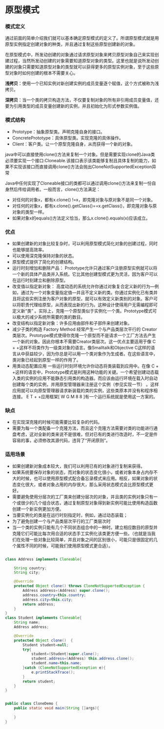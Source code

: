 # 原型模式


### 模式定义


 通过前面的简单介绍我们就可以基本确定原型模式的定义了。所谓原型模式就是用原型实例指定创建对象的种类，并且通过复制这些原型创建新的对象。

在原型模式中，所发动创建的对象通过请求原型对象来拷贝原型对象自己来实现创建过程，当然所发动创建的对象需要知道原型对象的类型。这里也就是说所发动创建的对象只需要知道原型对象的类型就可以获得更多的原型实例对象，至于这些原型对象时如何创建的根本不需要关心。






**浅拷贝**：使用一个已知实例对新创建实例的成员变量逐个赋值，这个方式被称为浅拷贝。

**深拷贝**：当一个类的拷贝构造方法，不仅要复制对象的所有非引用成员变量值，还要为引用类型的成员变量创建新的实例，并且初始化为形式参数实例值。



### 模式结构

- Prototype：抽象原型类。声明克隆自身的接口。 
- ConcretePrototype：具体原型类。实现克隆的具体操作。 
- Client：客户类。让一个原型克隆自身，从而获得一个新的对象。

java中可以直接使用clone()方法来复制一个对象。但是需要实现clone的Java类必须要实现一个接口:Cloneable.该接口表示该类能够复制且具体复制的能力，如果不实现该接口而直接调用clone()方法会抛出CloneNotSupportedException异常


 Java中任何实现了Cloneable接口的类都可以通过调用clone()方法来复制一份自身然后传给调用者。一般而言，clone()方法满足： 

- 对任何的对象x，都有x.clone() !=x，即克隆对象与原对象不是同一个对象。 
- 对任何的对象x，都有x.clone().getClass()==x.getClass()，即克隆对象与原对象的类型一样。 
- 如果对象x的equals()方法定义恰当，那么x.clone().equals(x)应该成立。



### 优点


- 如果创建新的对象比较复杂时，可以利用原型模式简化对象的创建过程，同时也能够提高效率。
- 可以使用深克隆保持对象的状态。
- 原型模式提供了简化的创建结构。
- 运行时刻增加和删除产品： Prototype允许只通过客户注册原型实例就可以将一个新的具体产品类并入系统。它比其他创建型模式更为灵活，因为客户可以在运行时刻建立和删除原型。
- 改变值以指定新对象： 高度动态的系统允许你通过对象复合定义新的行为—例如，通过为一个对象变量指定值—并且不定义新的类。你通过实例化已有类并且将这些实例注册为客户对象的原型，就可以有效定义新类别的对象。客户可以将职责代理给原型，从而表现出新的行为。这种设计使得用户无需编程即可定义新“类” 。实际上，克隆一个原型类似于实例化一个类。Prototype模式可以极大的减少系统所需要的类的数目。
- 改变结构以指定新对象：许多应用由部件和子部件来创建对象。
- 减少子类的构造 Factory Method 经常产生一个与产品类层次平行的 Creator类层次。Prototype模式使得你克隆一个原型而不是请求一个工厂方法去产生一个新的对象。因此你根本不需要Creator类层次。这一优点主要适用于像 C + +这样不将类作为一级类对象的语言。像Smalltalk和Objective C这样的语言从中获益较少，因为你总是可以用一个类对象作为生成者。在这些语言中，类对象已经起到原型一样的作用了。
- 用类动态配置应用 一些运行时刻环境允许你动态将类装载到应用中。在像 C + +这样的语言中，Prototype模式是利用这种功能的关键。一个希望创建动态载入类的实例的应用不能静态引用类的构造器。而应该由运行环境在载入时自动创建每个类的实例，并用原型管理器来注册这个实例（参见实现一节） 。这样应用就可以向原型管理器请求新装载的类的实例，这些类原本并没有和程序相连接。 E T + +应用框架[ W G M 8 8 ]有一个运行系统就是使用这一方案的。



### 缺点


- 在实现深克隆的时候可能需要比较复杂的代码。
- 需要为每一个类配备一个克隆方法，而且这个克隆方法需要对类的功能进行通盘考虑，这对全新的类来说不是很难，但对已有的类进行改造时，不一定是件容易的事，必须修改其源代码，违背了“开闭原则”。


### 适用场景


- 如果创建新对象成本较大，我们可以利用已有的对象进行复制来获得。
- 如果系统要保存对象的状态，而对象的状态变化很小，或者对象本身占内存不大的时候，也可以使用原型模式配合备忘录模式来应用。相反，如果对象的状态变化很大，或者对象占用的内存很大，那么采用状态模式会比原型模式更好。 
- 需要避免使用分层次的工厂类来创建分层次的对象，并且类的实例对象只有一个或很少的几个组合状态，通过复制原型对象得到新实例可能比使用构造函数创建一个新实例更加方便。
- 当要实例化的类是在运行时刻指定时，例如，通过动态装载；
- 为了避免创建一个与产品类层次平行的工厂类层次时
- 当一个类的实例只能有几个不同状态组合中的一种时。建立相应数目的原型并克隆它们可能比每次用合适的状态手工实例化该类更方便一些。（也就是当我们在处理一些对象比较简单，并且对象之间的区别很小，可能只是很固定的几个属性不同的时候，可能我们使用原型模式更合适）。



```java

class Address implements Cloneable{

    String country;
    String city;

    @Override
    protected Object clone() throws CloneNotSupportedException {
        Address address=(Address) super.clone();
        address.country=this.country;
        address.city=this.city;
        return address;
    }
}
class Student implements Cloneable{
    String name;
    Address address;

    @Override
    protected Object clone()  {
        Student student=null;
        try{
            student=(Student)super.clone();
            student.address=(Address) this.address.clone();
            student.name=this.name;
        }catch (CloneNotSupportedException e){
            e.printStackTrace();
        }
        return student;
    }
}


public class CloneDemo {
    public static void main(String []args){
        
    }
}

```
